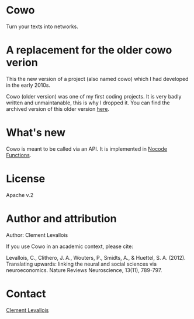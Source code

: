 # Cowo

Turn your texts into networks.

# A replacement for the older cowo verion

This the new version of a project (also named cowo) which I had developed in the early 2010s.

Cowo (older version) was one of my first coding projects.
It is very badly written and unmaintanable, this is why I dropped it.
You can find the archived version of this older version [here](https://github.com/seinecle/Cowo).

# What's new

Cowo is meant to be called via an API. It is implemented in [Nocode Functions](https://nocodefunctions.com).

# License
Apache v.2

# Author and attribution

Author: Clement Levallois

If you use Cowo in an academic context, please cite:

Levallois, C., Clithero, J. A., Wouters, P., Smidts, A., & Huettel, S. A. (2012). Translating upwards: linking the neural and social sciences via neuroeconomics. Nature Reviews Neuroscience, 13(11), 789-797.

# Contact

[Clement Levallois](https://twitter.com/seinecle)